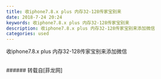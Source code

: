 ```yaml
---
title: 收iphone7.8.x plus 内存32-128传家宝别来
date: 2018-7-24 20:24
keywords: 收iphone7.8.x plus 内存32-128传家宝别来
description: 收iphone7.8.x plus 内存32-128传家宝别来添加微信
categories: used
---
```

<td class="t_f" id="postmessage_1547628">

收iphone7.8.x plus 内存32-128传家宝别来添加微信<br/>
<img alt="" border="0" class="zoom" data-cf-modified-92ad8839eb822c4bc58d3336-="" file="http://www.flw.ph/data/appbyme/upload/image/201807/24/q8PhwOqy166J.jpg" id="aimg_x11yz" lazyloadthumb="1" onclick="" onmouseover="" src="http://www.flw.ph/data/appbyme/upload/image/201807/24/q8PhwOqy166J.jpg"/><br/>
<br/>
</td>
###### 转载自[菲龙网]